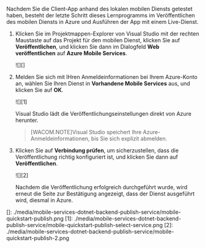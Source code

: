 Nachdem Sie die Client-App anhand des lokalen mobilen Diensts getestet haben, besteht der letzte Schritt dieses Lernprogramms im Veröffentlichen des mobilen Diensts in Azure und Ausführen der App mit einem Live-Dienst.

1.  Klicken Sie im Projektmappen-Explorer von Visual Studio mit der rechten Maustaste auf das Projekt für den mobilen Dienst, klicken Sie auf **Veröffentlichen**, und klicken Sie dann im Dialogfeld **Web veröffentlichen** auf **Azure Mobile Services**.

    ![][]

2.  Melden Sie sich mit IHren Anmeldeinformationen bei Ihrem Azure-Konto an, wählen Sie Ihren Dienst in **Vorhandene Mobile Services** aus, und klicken Sie auf **OK**.

    ![][1]

    Visual Studio lädt die Veröffentlichungseinstellungen direkt von Azure herunter.

    > [WACOM.NOTE]Visual Studio speichert Ihre Azure-Anmeldeinformationen, bis Sie sich explizit abmelden.

3.  Klicken Sie auf **Verbindung prüfen**, um sicherzustellen, dass die Veröffentlichung richtig konfiguriert ist, und klicken Sie dann auf **Veröffentlichen**.

    ![][2]

    Nachdem die Veröffentlichung erfolgreich durchgeführt wurde, wird erneut die Seite zur Bestätigung angezeigt, dass der Dienst ausgeführt wird, diesmal in Azure.

  []: ./media/mobile-services-dotnet-backend-publish-service/mobile-quickstart-publish.png
  [1]: ./media/mobile-services-dotnet-backend-publish-service/mobile-quickstart-publish-select-service.png
  [2]: ./media/mobile-services-dotnet-backend-publish-service/mobile-quickstart-publish-2.png
